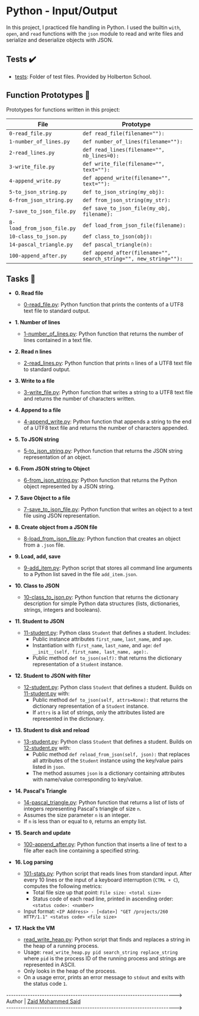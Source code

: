 # Python - Input/Output

In this project, I practiced file handling in Python. I used the builtin `with`,
`open`, and `read` functions with the `json` module to read and write files and
serialize and deserialize objects with JSON.

## Tests :heavy_check_mark:

* [tests](./tests): Folder of test files. Provided by Holberton School.

## Function Prototypes :floppy_disk:

Prototypes for functions written in this project:

| File        | Prototype               |
| ----------- | ----------------------- |
| `0-read_file.py` | `def read_file(filename=""):` |
| `1-number_of_lines.py` | `def number_of_lines(filename=""):` |
| `2-read_lines.py` | `def read_lines(filename="", nb_lines=0):` |
| `3-write_file.py` | `def write_file(filename="", text=""):` |
| `4-append_write.py` | `def append_write(filename="", text=""):` |
| `5-to_json_string.py` | `def to_json_string(my_obj):` |
| `6-from_json_string.py` | `def from_json_string(my_str):` |
| `7-save_to_json_file.py` | `def save_to_json_file(my_obj, filename):` |
| `8-load_from_json_file.py` | `def load_from_json_file(filename):` |
| `10-class_to_json.py` | `def class_to_json(obj):` |
| `14-pascal_triangle.py` | `def pascal_triangle(n):` |
| `100-append_after.py` | `def append_after(filename="", search_string="", new_string=""):` |

## Tasks :page_with_curl:

* **0. Read file**
  * [0-read_file.py](./0-read_file.py): Python function that prints the contents of a UTF8 text
  file to standard output.

* **1. Number of lines**
  * [1-number_of_lines.py](./1-number_of_lines.py): Python function that returns the number of lines
  contained in a text file.

* **2. Read n lines**
  * [2-read_lines.py](./2-read_lines.py): Python function that prints `n` lines of a UTF8 text
  file to standard output.

* **3. Write to a file**
  * [3-write_file.py](./3-write_file.py): Python function that writes a string to a UTF8 text
  file and returns the number of characters written.

* **4. Append to a file**
  * [4-append_write.py](./4-append_write.py): Python function that appends a string to the end of a
  UTF8 text file and returns the number of characters appended.

* **5. To JSON string**
  * [5-to_json_string.py](./5-to_json_string.py): Python function that returns the JSON string
  representation of an object.

* **6. From JSON string to Object**
  * [6-from_json_string.py](./6-from_json_string.py): Python function that returns the Python object
  represented by a JSON string.

* **7. Save Object to a file**
  * [7-save_to_json_file.py](./7-save_to_json_file.py): Python function that writes an object to a text
  file using JSON representation.

* **8. Create object from a JSON file**
  * [8-load_from_json_file.py](./8-load_from_json_file.py): Python function that creates an object from a
  `.json` file.

* **9. Load, add, save**
  * [9-add_item.py](./9-add_item.py): Python script that stores all command line arguments to a
  Python list saved in the file `add_item.json`.

* **10. Class to JSON**
  * [10-class_to_json.py](./10-class_to_json.py): Python function that returns the dictionary
  description for simple Python data structures (lists, dictionaries, strings,
  integers and booleans).

* **11. Student to JSON**
  * [11-student.py](./11-student.py): Python class `Student` that defines a student. Includes:
    * Public instance attributes `first_name`, `last_name`, and `age`.
    * Instantiation with `first_name`, `last_name`, and `age`:
    `def __init__(self, first_name, last_name, age):`.
    * Public method `def to_json(self):` that returns the dictionary
    representation of a `Student` instance.

* **12. Student to JSON with filter**
  * [12-student.py](./12-student.py): Python class `Student` that defines a student. Builds on
  [11-student.py](./11-student.py) with:
    * Public method `def to_json(self, attrs=None):` that returns the
    dictionary representation of a `Student` instance.
    * If `attrs` is a list of strings, only the attributes listed are
    represented in the dictionary.

* **13. Student to disk and reload**
  * [13-student.py](./13-student.py): Python class `Student` that defines a student. Builds on
  [12-student.py](./12-student.py) with:
    * Public method `def reload_from_json(self, json):` that replaces all
    attributes of the `Student` instance using the key/value pairs listed in `json`.
    * The method assumes `json` is a dictionary containing attributes with
    name/value corresponding to key/value.

* **14. Pascal's Triangle**
  * [14-pascal_triangle.py](./14-pascal_triangle.py): Python function that returns a list of lists of
  integers representing Pascal's triangle of size `n`.
  * Assumes the size parameter `n` is an integer.
  * If `n` is less than or equal to `0`, returns an empty list.

* **15. Search and update**
  * [100-append_after.py](./100-append_after.py): Python function that inserts a line of text to a
  file after each line containing a specified string.

* **16. Log parsing**
  * [101-stats.py](./101-stats.py): Python script that reads lines from standard input. After
  every 10 lines or the input of a keyboard interruption (`CTRL + C`), computes the
  following metrics:
    * Total file size up that point: `File size: <total size>`
    * Status code of each read line, printed in ascending order:
    `<status code>: <number>`
  * Input format: `<IP Address> - [<date>] "GET /projects/260 HTTP/1.1"
  <status code> <file size>`

* **17. Hack the VM**
  * [read_write_heap.py](./read_write_heap.py): Python script that finds and replaces a string in the
  heap of a running process.
  * Usage: `read_write_heap.py pid search_string replace_string` where `pid` is
  the process ID of the running process and strings are represented in ASCII.
  * Only looks in the heap of the process.
  * On a usage error, prints an error message to `stdout` and exits with the
  status code `1`.
  
----------------------------------------------------------------------->  
  Author | [Zaid Mohammed Said](https://github.com/zaidsaid-007)                                                                                                                            
----------------------------------------------------------------------->
